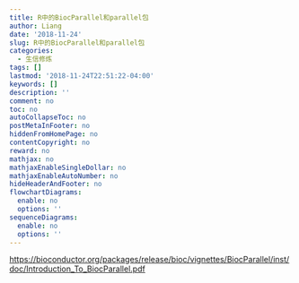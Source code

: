 ```yaml
---
title: R中的BiocParallel和parallel包
author: Liang
date: '2018-11-24'
slug: R中的BiocParallel和parallel包
categories:
  - 生信修炼
tags: []
lastmod: '2018-11-24T22:51:22-04:00'
keywords: []
description: ''
comment: no
toc: no
autoCollapseToc: no
postMetaInFooter: no
hiddenFromHomePage: no
contentCopyright: no
reward: no
mathjax: no
mathjaxEnableSingleDollar: no
mathjaxEnableAutoNumber: no
hideHeaderAndFooter: no
flowchartDiagrams:
  enable: no
  options: ''
sequenceDiagrams:
  enable: no
  options: ''
---
```

https://bioconductor.org/packages/release/bioc/vignettes/BiocParallel/inst/doc/Introduction_To_BiocParallel.pdf
